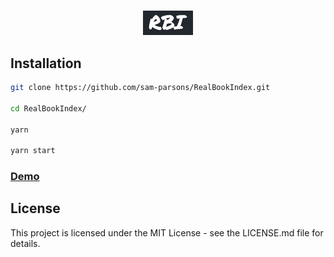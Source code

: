 <br>

<p align="center">
  <a href="https://github.com/sam-parsons/RealBookIndex">
    <img src="./logo.png" alt="logo" width="80" />
  </a>
</p>

<!-- <a href="https://sam-parsons.github.io/RealBookIndex">
  <img src="./assets/screenshot.gif" alt="screenshot" width="100%" />
</a> -->

<!-- <br>
<br> -->

## Installation

```sh
git clone https://github.com/sam-parsons/RealBookIndex.git

cd RealBookIndex/

yarn

yarn start
```

### [Demo](https://sam-parsons.github.io/RealBookIndex)

## License

This project is licensed under the MIT License - see the LICENSE.md file for details.
